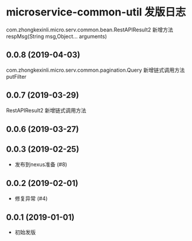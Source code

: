 microservice-common-util 发版日志
=======================

com.zhongkexinli.micro.serv.common.bean.RestAPIResult2 新增方法respMsg(String msg,Object... arguments)

0.0.8 (2019-04-03)
------------------
com.zhongkexinli.micro.serv.common.pagination.Query 新增链式调用方法putFilter

0.0.7 (2019-03-29)
------------------

RestAPIResult2 新增链式调用方法

0.0.6 (2019-03-27)
------------------


0.0.3 (2019-02-25)
------------------

- 发布到nexus准备 (#8)

0.0.2 (2019-02-01)
------------------

- 修复异常 (#4)

0.0.1 (2019-01-01)
------------------

- 初始发版
